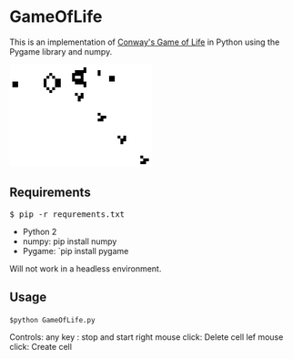 # GameOfLife
This is an implementation of [Conway's Game of Life](https://en.wikipedia.org/wiki/Conway%27s_Game_of_Life) in Python using the Pygame library and numpy.


![Preview](/preview.gif?raw=true)

## Requirements
<pre>
$ pip -r requrements.txt
</pre>
* Python 2
* numpy: pip install numpy
* Pygame: `pip install pygame

Will not work in a headless environment.

## Usage
`$python GameOfLife.py`

Controls:
any key : stop and start
right mouse click: Delete cell
lef mouse click: Create cell
